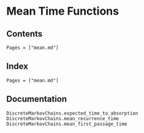 # Mean Time Functions

## Contents

```@contents
Pages = ["mean.md"]
```

## Index

```@index
Pages = ["mean.md"]
```

## Documentation

```@docs
DiscreteMarkovChains.expected_time_to_absorption
DiscreteMarkovChains.mean_recurrence_time
DiscreteMarkovChains.mean_first_passage_time
```
